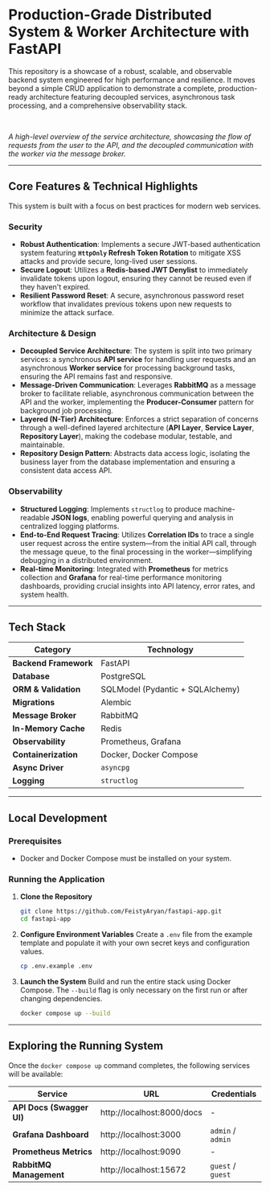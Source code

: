 # Production-Grade Distributed System & Worker Architecture with FastAPI

This repository is a showcase of a robust, scalable, and observable backend system engineered for high performance and resilience. It moves beyond a simple CRUD application to demonstrate a complete, production-ready architecture featuring decoupled services, asynchronous task processing, and a comprehensive observability stack.

<br />


*A high-level overview of the service architecture, showcasing the flow of requests from the user to the API, and the decoupled communication with the worker via the message broker.*

---

## Core Features & Technical Highlights

This system is built with a focus on best practices for modern web services.

### Security
- **Robust Authentication**: Implements a secure JWT-based authentication system featuring **`HttpOnly` Refresh Token Rotation** to mitigate XSS attacks and provide secure, long-lived user sessions.
- **Secure Logout**: Utilizes a **Redis-based JWT Denylist** to immediately invalidate tokens upon logout, ensuring they cannot be reused even if they haven't expired.
- **Resilient Password Reset**: A secure, asynchronous password reset workflow that invalidates previous tokens upon new requests to minimize the attack surface.

### Architecture & Design
- **Decoupled Service Architecture**: The system is split into two primary services: a synchronous **API service** for handling user requests and an asynchronous **Worker service** for processing background tasks, ensuring the API remains fast and responsive.
- **Message-Driven Communication**: Leverages **RabbitMQ** as a message broker to facilitate reliable, asynchronous communication between the API and the worker, implementing the **Producer-Consumer** pattern for background job processing.
- **Layered (N-Tier) Architecture**: Enforces a strict separation of concerns through a well-defined layered architecture (**API Layer**, **Service Layer**, **Repository Layer**), making the codebase modular, testable, and maintainable.
- **Repository Design Pattern**: Abstracts data access logic, isolating the business layer from the database implementation and ensuring a consistent data access API.

### Observability
- **Structured Logging**: Implements `structlog` to produce machine-readable **JSON logs**, enabling powerful querying and analysis in centralized logging platforms.
- **End-to-End Request Tracing**: Utilizes **Correlation IDs** to trace a single user request across the entire system—from the initial API call, through the message queue, to the final processing in the worker—simplifying debugging in a distributed environment.
- **Real-time Monitoring**: Integrated with **Prometheus** for metrics collection and **Grafana** for real-time performance monitoring dashboards, providing crucial insights into API latency, error rates, and system health.

---

## Tech Stack

| Category              | Technology                                                                                                  |
| --------------------- | ----------------------------------------------------------------------------------------------------------- |
| **Backend Framework** | FastAPI                                                                                                     |
| **Database** | PostgreSQL                                                                                                  |
| **ORM & Validation** | SQLModel (Pydantic + SQLAlchemy)                                                                            |
| **Migrations** | Alembic                                                                                                     |
| **Message Broker** | RabbitMQ                                                                                                    |
| **In-Memory Cache** | Redis                                                                                                       |
| **Observability** | Prometheus, Grafana                                                                                         |
| **Containerization** | Docker, Docker Compose                                                                                      |
| **Async Driver** | `asyncpg`                                                                                                   |
| **Logging** | `structlog`                                                                                                 |

---

## Local Development

### Prerequisites
- Docker and Docker Compose must be installed on your system.

### Running the Application
1.  **Clone the Repository**
    ```bash
    git clone https://github.com/FeistyAryan/fastapi-app.git
    cd fastapi-app
    ```

2.  **Configure Environment Variables**
    Create a `.env` file from the example template and populate it with your own secret keys and configuration values.
    ```bash
    cp .env.example .env
    ```

3.  **Launch the System**
    Build and run the entire stack using Docker Compose. The `--build` flag is only necessary on the first run or after changing dependencies.
    ```bash
    docker compose up --build
    ```

---

## Exploring the Running System

Once the `docker compose up` command completes, the following services will be available:

| Service                   | URL                                     | Credentials      |
| ------------------------- | --------------------------------------- | ---------------- |
| **API Docs (Swagger UI)** | http://localhost:8000/docs              | -                |
| **Grafana Dashboard** | http://localhost:3000                   | `admin` / `admin` |
| **Prometheus Metrics** | http://localhost:9090                   | -                |
| **RabbitMQ Management** | http://localhost:15672                  | `guest` / `guest` |
